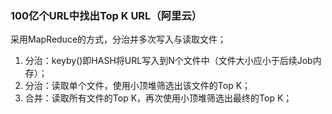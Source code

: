 ### 100亿个URL中找出Top K URL（阿里云）

采用MapReduce的方式，分治并多次写入与读取文件；

1.   分治：keyby()即HASH将URL写入到N个文件中（文件大小应小于后续Job内存）；
2.   分治：读取单个文件，使用小顶堆筛选出该文件的Top K；
3.   合并：读取所有文件的Top K，再次使用小顶堆筛选出最终的Top K；

